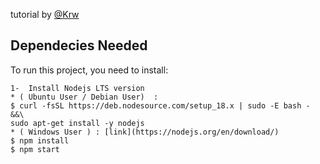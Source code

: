 tutorial by [@Krw](https://github.com/K3r0ui)
## Dependecies Needed
To run this project, you need to install:

```
1-  Install Nodejs LTS version
* ( Ubuntu User / Debian User)  : 
$ curl -fsSL https://deb.nodesource.com/setup_18.x | sudo -E bash - &&\
sudo apt-get install -y nodejs
* ( Windows User ) : [link](https://nodejs.org/en/download/)
$ npm install
$ npm start
```
